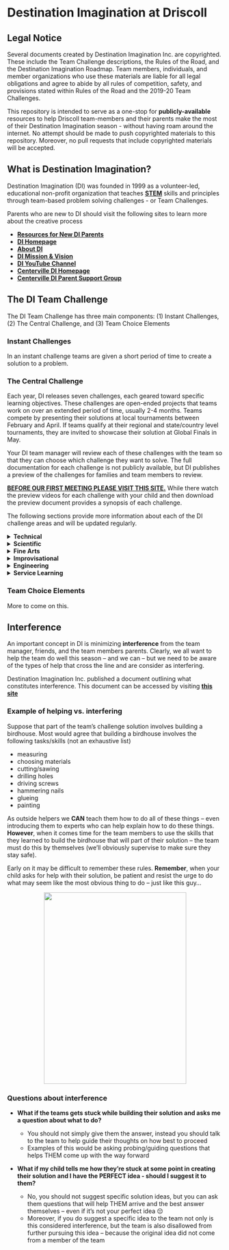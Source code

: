 Destination Imagination at Driscoll
================

## Legal Notice

Several documents created by Destination Imagination Inc. are
copyrighted. These include the Team Challenge descriptions, the Rules of
the Road, and the Destination Imagination Roadmap. Team members,
individuals, and member organizations who use these materials are liable
for all legal obligations and agree to abide by all rules of
competition, safety, and provisions stated within Rules of the Road and
the 2019-20 Team Challenges.

This repository is intended to serve as a one-stop for
**publicly-available** resources to help Driscoll team-members and their
parents make the most of their Destination Imagination season - without
having roam around the internet. No attempt should be made to push
copyrighted materials to this repository. Moreover, no pull requests
that include copyrighted materials will be accepted.

## What is Destination Imagination?

Destination Imagination (DI) was founded in 1999 as a volunteer-led,
educational non-profit organization that teaches
<a target=" " href="https://en.wikipedia.org/wiki/Science,_technology,_engineering,_and_mathematics">**STEM**</a>
skills and principles through team-based problem solving challenges - or
Team Challenges.

Parents who are new to DI should visit the following sites to learn more
about the creative process

  - <a target=" " href="https://www.destinationimagination.org/parents-start-here/">**Resources
    for New DI Parents**</a>
  - <a target=" " href="https://www.destinationimagination.org/">**DI
    Homepage**</a>
  - <a target=" " href="https://www.destinationimagination.org/about/">**About
    DI**</a>
  - <a target=" " href="https://www.destinationimagination.org/vision-mission/">**DI
    Mission & Vision**</a>
  - <a target=" " href="https://www.youtube.com/user/DIGlobalFinals/videos">**DI
    YouTube Channel**</a>
  - <a target=" " href="https://www.centervilledi.com/">**Centerville DI
    Homepage**</a>
  - <a target=" " href="https://www.centervilledi.com/parentsupportgroup.htm">**Centerville
    DI Parent Support Group**</a>

## The DI Team Challenge

The DI Team Challenge has three main components: (1) Instant Challenges,
(2) The Central Challenge, and (3) Team Choice Elements

### Instant Challenges

In an instant challenge teams are given a short period of time to create
a solution to a problem.

### The Central Challenge

Each year, DI releases seven challenges, each geared toward specific
learning objectives. These challenges are open-ended projects that teams
work on over an extended period of time, usually 2-4 months. Teams
compete by presenting their solutions at local tournaments between
February and April. If teams qualify at their regional and state/country
level tournaments, they are invited to showcase their solution at Global
Finals in May.

Your DI team manager will review each of these challenges with the team
so that they can choose which challenge they want to solve. The full
documentation for each challenge is not publicly available, but DI
publishes a preview of the challenges for families and team members to
review.

<u>**BEFORE OUR FIRST MEETING PLEASE VISIT [THIS
SITE](https://www.destinationimagination.org/challenge-program/2019-20-challenge-previews/).**</u>
While there watch the preview videos for each challenge with your child
and then download the preview document provides a synopsis of each
challenge.

The following sections provide more information about each of the DI
challenge areas and will be updated regularly.

<details>

<summary><b>Technical</b></summary>

<p>

The Technical Challenge requires teams to build equipment, such as
vehicles, in order to solve their challenge. They must also include a
performance, in a specific form or about a general topic supplied with
the challenge. In addition, the challenge requires teams to create
specific elements unique to the team that will count as Team Choice
Elements. The team will be evaluated on their creativity and
originality, the quality, workmanship and effort, and the integration of
the elements into the presentation. Normally, Team Choice Elements
account for 15% of a team’s score. The Team Choice Element can be
anything that the team chooses, as long as it is not a scoring element.
<br/> <!-- <center> -->
<!-- <iframe width="800" height="400" src="https://www.youtube.com/embed/tWiOP7Bhq6Y" frameborder="0" allow="accelerometer; encrypted-media; gyroscope; picture-in-picture" allowfullscreen></iframe> -->
<!-- <center> -->

</p>

</details>

<!--##########################-->

<!--##########################-->

<details>

<summary><b>Scientific</b></summary>

<p>

The Scientific Challenge requires teams to do research on a specific
aspect of science, and then create a performance based on it. Sometimes,
there is also a specific requirement to build a certain kind of prop or
costume. In addition, the challenge requires teams to create two
specific elements unique to the team that will count as Team Choice
Elements. The team will be evaluated on the creativity and originality,
the quality, workmanship and effort, and the integration of the element
into the presentation. Normally, Team Choice Elements account for 15% of
a team’s score. The Team Choice Element can be anything that the team
chooses, as long as it is not a scoring element. <br/> <!-- <center> -->
<!-- <iframe width="800" height="400" src="https://www.youtube.com/embed/eqSJnsY8WnY" frameborder="0" allow="accelerometer; encrypted-media; gyroscope; picture-in-picture" allowfullscreen></iframe> -->
<!-- <center> -->

</p>

</details>

<!--##########################-->

<!--##########################-->

<details>

<summary><b>Fine Arts</b></summary>

<p>

The Fine Arts Challenge requires teams to create and act out a
performance that demonstrates some theatrical technique. It may be to
use a certain method of presentation or to make a certain type of prop.
In addition, the challenge requires teams to create two specific
elements unique to the team that will count as Team Choice Elements. The
team will be evaluated on the creativity and originality, the quality,
workmanship and effort, and the integration of the element into the
presentation. Normally, Team Choice Elements account for 15% of a team’s
score. The Team Choice Element can be anything that the team chooses, as
long as it is not a scoring element. <br/> <!-- <center> -->
<!-- <iframe width="800" height="400" src="https://www.youtube.com/embed/1t-BtBCIWfw" frameborder="0" allow="accelerometer; encrypted-media; gyroscope; picture-in-picture" allowfullscreen></iframe> -->
<!-- <center> -->

</p>

</details>

<!--##########################-->

<!--##########################-->

<details>

<summary><b>Improvisational</b></summary>

<p>

The Improvisational Challenge requires teams to think on their feet and
create a skit within a short window of time, and then present it. There
is usually a theme, of some sort, as well as a prop requirement that
requires teams to create or incorporate different props. The team will
also be evaluated for teamwork in this challenge. <br/>
<!-- <center> -->
<!-- <iframe width="800" height="400" src="https://www.youtube.com/embed/DVKJHu31lbA" frameborder="0" allow="accelerometer; encrypted-media; gyroscope; picture-in-picture" allowfullscreen></iframe> -->
<!-- <center> -->

</p>

</details>

<!--##########################-->

<!--##########################-->

<details>

<summary><b>Engineering</b></summary>

<p>

The Engineering Challenge requires teams to create a structure, with
material and weight requirements, as well as an accompanying performance
that has to do with some aspect of the structure. The structures are
scored using a weight held ratio (WHR), where the weight held at the
tournament is divided over the weight of the structure, to create a fair
comparison of team structures. Some years, there have been additional
elements that the team had to incorporate into their structures, such as
holding golf balls. By performing these extra tasks, the team may
receive additional weight held credit. In addition, the challenge
requires teams to create two specific elements unique to the team that
will count as Team Choice Elements. The team will be evaluated on the
creativity and originality, the quality, workmanship and effort, and the
integration of the element into the presentation. Normally, Team Choice
Elements account for 15% of a team’s score. The Team Choice Element can
be anything that the team chooses, as long as it is not a scoring
element. <br/> <!-- <center> -->
<!-- <iframe width="800" height="400" src="https://www.youtube.com/embed/a_kwCwgRHhw" frameborder="0" allow="accelerometer; encrypted-media; gyroscope; picture-in-picture" allowfullscreen></iframe> -->
<!-- <center> -->

</p>

</details>

<!--##########################-->

<!--##########################-->

<details>

<summary><b>Service Learning</b></summary>

<p>

The Service Learning Challenge, also known as projectOUTREACH, requires
teams to do a service project that benefits their community, and then
create a performance to present at the tournament. The challenge always
has a theme that the team has to incorporate into their skit, or the way
they carry out their project. For some program seasons, the challenge
requires teams to create two specific elements unique to the team that
will count as Team Choice Elements. The team will be evaluated on the
creativity and originality, the quality, workmanship and effort, and the
integration of the element into the presentation. Normally, Team Choice
Elements account for 15% of a team’s score. The Team Choice Element can
be anything that the team chooses, as long as it is not a scoring
element. <br/> <!-- <center> -->
<!-- <iframe width="800" height="400" src="https://www.youtube.com/embed/8UhQ-KROI_k" frameborder="0" allow="accelerometer; encrypted-media; gyroscope; picture-in-picture" allowfullscreen></iframe> -->
<!-- <center> -->

</p>

</details>

### Team Choice Elements

More to come on this.

## Interference

An important concept in DI is minimizing **interference** from the team
manager, friends, and the team members parents. Clearly, we all want to
help the team do well this season – and we can – but we need to be aware
of the types of help that cross the line and are consider as
interfering.

Destination Imagination Inc. published a document outlining what
constitutes interference. This document can be accessed by visiting
<a target=" " href="https://www.destinationimagination.org/blog/what-is-interference/">**this
site**</a>

### Example of helping vs. interfering

Suppose that part of the team’s challenge solution involves building a
birdhouse. Most would agree that building a birdhouse involves the
following tasks/skills (not an exhaustive list)

  - measuring
  - choosing materials
  - cutting/sawing
  - drilling holes
  - driving screws
  - hammering nails
  - glueing
  - painting

As outside helpers we **CAN** teach them how to do all of these things –
even introducing them to experts who can help explain how to do these
things. **However**, when it comes time for the team members to use the
skills that they learned to build the birdhouse that will part of their
solution – the team must do this by themselves (we’ll obviously
supervise to make sure they stay safe).

Early on it may be difficult to remember these rules. **Remember**, when
your child asks for help with their solution, be patient and resist the
urge to do what may seem like the most obvious thing to do – just like
this guy…

<p align="center">

<img src="https://www.oddities123.com/wp-content/uploads/2013/02/patient-dog-7.jpg" width="333" height="447" align="middle">
</img>

</p>

### Questions about interference

  - **What if the teams gets stuck while building their solution and
    asks me a question about what to do?**
    
      - You should not simply give them the answer, instead you should
        talk to the team to help guide their thoughts on how best to
        proceed
      - Examples of this would be asking probing/guiding questions that
        helps THEM come up with the way forward

  - **What if my child tells me how they’re stuck at some point in
    creating their solution and I have the PERFECT idea - should I
    suggest it to them?**
    
      - No, you should not suggest specific solution ideas, but you can
        ask them questions that will help THEM arrive and the best
        answer themselves – even if it’s not your perfect idea 😔
      - Moreover, if you do suggest a specific idea to the team not only
        is this considered interference, but the team is also disallowed
        from further pursuing this idea – because the original idea did
        not come from a member of the team
